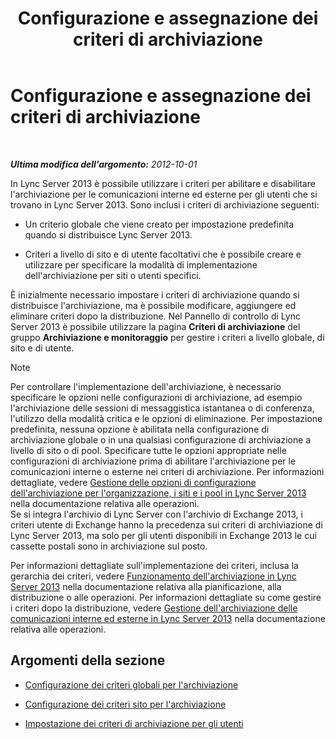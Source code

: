 ﻿---
title: Configurazione e assegnazione dei criteri di archiviazione
TOCTitle: Configurazione e assegnazione dei criteri di archiviazione
ms:assetid: acd18ea8-c7f1-4178-871a-cd3b75bdaa8b
ms:mtpsurl: https://technet.microsoft.com/it-it/library/JJ205175(v=OCS.15)
ms:contentKeyID: 49301650
ms.date: 08/24/2015
mtps_version: v=OCS.15
ms.translationtype: HT
---

# Configurazione e assegnazione dei criteri di archiviazione

 

_**Ultima modifica dell'argomento:** 2012-10-01_

In Lync Server 2013 è possibile utilizzare i criteri per abilitare e disabilitare l'archiviazione per le comunicazioni interne ed esterne per gli utenti che si trovano in Lync Server 2013. Sono inclusi i criteri di archiviazione seguenti:

  - Un criterio globale che viene creato per impostazione predefinita quando si distribuisce Lync Server 2013.

  - Criteri a livello di sito e di utente facoltativi che è possibile creare e utilizzare per specificare la modalità di implementazione dell'archiviazione per siti o utenti specifici.

È inizialmente necessario impostare i criteri di archiviazione quando si distribuisce l'archiviazione, ma è possibile modificare, aggiungere ed eliminare criteri dopo la distribuzione. Nel Pannello di controllo di Lync Server 2013 è possibile utilizzare la pagina **Criteri di archiviazione** del gruppo **Archiviazione e monitoraggio** per gestire i criteri a livello globale, di sito e di utente.


> [!NOTE]
> Per controllare l'implementazione dell'archiviazione, è necessario specificare le opzioni nelle configurazioni di archiviazione, ad esempio l'archiviazione delle sessioni di messaggistica istantanea o di conferenza, l'utilizzo della modalità critica e le opzioni di eliminazione. Per impostazione predefinita, nessuna opzione è abilitata nella configurazione di archiviazione globale o in una qualsiasi configurazione di archiviazione a livello di sito o di pool. Specificare tutte le opzioni appropriate nelle configurazioni di archiviazione prima di abilitare l'archiviazione per le comunicazioni interne o esterne nei criteri di archiviazione. Per informazioni dettagliate, vedere <A href="lync-server-2013-managing-archiving-configuration-options-for-your-organization-sites-and-pools.md">Gestione delle opzioni di configurazione dell'archiviazione per l'organizzazione, i siti e i pool in Lync Server 2013</A> nella documentazione relativa alle operazioni.<BR>Se si integra l'archivio di Lync Server con l'archivio di Exchange 2013, i criteri utente di Exchange hanno la precedenza sui criteri di archiviazione di Lync Server 2013, ma solo per gli utenti disponibili in Exchange 2013 le cui cassette postali sono in archiviazione sul posto.



Per informazioni dettagliate sull'implementazione dei criteri, inclusa la gerarchia dei criteri, vedere [Funzionamento dell'archiviazione in Lync Server 2013](lync-server-2013-how-archiving-works.md) nella documentazione relativa alla pianificazione, alla distribuzione o alle operazioni. Per informazioni dettagliate su come gestire i criteri dopo la distribuzione, vedere [Gestione dell'archiviazione delle comunicazioni interne ed esterne in Lync Server 2013](lync-server-2013-managing-the-archiving-of-internal-and-external-communications.md) nella documentazione relativa alle operazioni.

## Argomenti della sezione

  - [Configurazione dei criteri globali per l'archiviazione](lync-server-2013-configuring-the-global-policy-for-archiving.md)

  - [Configurazione dei criteri sito per l'archiviazione](lync-server-2013-setting-up-site-policies-for-archiving.md)

  - [Impostazione dei criteri di archiviazione per gli utenti](lync-server-2013-setting-up-archiving-policies-for-users.md)

